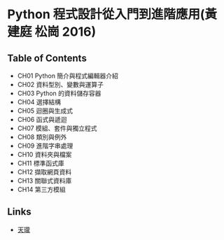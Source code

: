 # Python 程式設計從入門到進階應用(黃建庭 松崗 2016)
## Table of Contents
- CH01 Python 簡介與程式編輯器介紹
- CH02 資料型別、變數與運算子
- CH03 Python 的資料儲存容器
- CH04 選擇結構
- CH05 迴圈與生成式
- CH06 函式與遞迴
- CH07 模組、套件與獨立程式
- CH08 類別與例外
- CH09 進階字串處理
- CH10 資料夾與檔案
- CH11 標準函式庫
- CH12 擷取網頁資料
- CH13 關聯式資料庫
- CH14 第三方模組

## Links
- [天瓏](https://www.tenlong.com.tw/products/9789572245965)